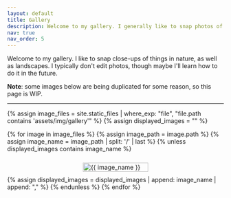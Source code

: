 ```yaml
---
layout: default
title: Gallery
description: Welcome to my gallery. I generally like to snap photos of things in nature, particularly macro photos of insects and plants. 
nav: true
nav_order: 5
---
```


Welcome to my gallery. I like to snap close-ups of things in nature, as well as landscapes. I typically don't edit photos, though maybe I'll learn how to do it in the future.

**Note**: some images below are being duplicated for some reason, so this page is WIP.

---

<div class="gallery">
  {% assign image_files = site.static_files | where_exp: "file", "file.path contains 'assets/img/gallery'" %}
  {% assign displayed_images = "" %}

  {% for image in image_files %}
    {% assign image_path = image.path %}
    {% assign image_name = image_path | split: '/' | last %}
    {% unless displayed_images contains image_name %}
      <div class="image">
        <img src="{{ site.baseurl }}/{{ image_path }}" alt="{{ image_name }}">
      </div>
      {% assign displayed_images = displayed_images | append: image_name | append: "," %}
    {% endunless %}
  {% endfor %}
</div>

<style>
  .gallery {
    display: flex;
    flex-wrap: wrap;
    justify-content: center;
  }

  .image {
    flex-basis: 30%;
    margin: 10px;
  }

  .image img {
    width: 100%;
    height: auto;
  }
</style>